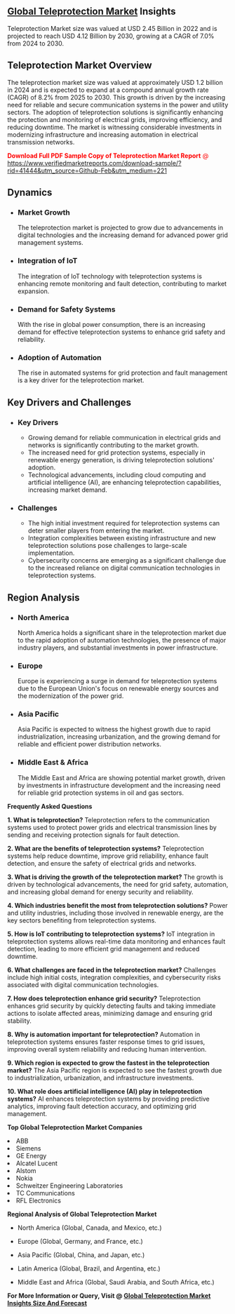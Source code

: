 <h2><a href="https://www.verifiedmarketreports.com/download-sample/?rid=41444&amp;utm_source=Github&amp;utm_medium=221" target="_blank">Global Teleprotection Market</a> Insights</h2><p>Teleprotection Market size was valued at USD 2.45 Billion in 2022 and is projected to reach USD 4.12 Billion by 2030, growing at a CAGR of 7.0% from 2024 to 2030.</p><p><h2>Teleprotection Market Overview</h2> <p>The teleprotection market size was valued at approximately USD 1.2 billion in 2024 and is expected to expand at a compound annual growth rate (CAGR) of 8.2% from 2025 to 2030. This growth is driven by the increasing need for reliable and secure communication systems in the power and utility sectors. The adoption of teleprotection solutions is significantly enhancing the protection and monitoring of electrical grids, improving efficiency, and reducing downtime. The market is witnessing considerable investments in modernizing infrastructure and increasing automation in electrical transmission networks.</p> <p><p><span class=""><span style="color: #ff0000;"><strong>Download Full PDF Sample Copy of Teleprotection Market Report</strong> @ </span><a href="https://www.verifiedmarketreports.com/download-sample/?rid=41444&amp;utm_source=Github-Feb&amp;utm_medium=221" target="_blank">https://www.verifiedmarketreports.com/download-sample/?rid=41444&amp;utm_source=Github-Feb&amp;utm_medium=221</a></span></p></p> <h2>Dynamics</h2> <ul> <li><h3>Market Growth</h3> The teleprotection market is projected to grow due to advancements in digital technologies and the increasing demand for advanced power grid management systems.</li> <li><h3>Integration of IoT</h3> The integration of IoT technology with teleprotection systems is enhancing remote monitoring and fault detection, contributing to market expansion.</li> <li><h3>Demand for Safety Systems</h3> With the rise in global power consumption, there is an increasing demand for effective teleprotection systems to enhance grid safety and reliability.</li> <li><h3>Adoption of Automation</h3> The rise in automated systems for grid protection and fault management is a key driver for the teleprotection market.</li> </ul> <h2>Key Drivers and Challenges</h2> <ul> <li><h3>Key Drivers</h3> <ul> <li>Growing demand for reliable communication in electrical grids and networks is significantly contributing to the market growth.</li> <li>The increased need for grid protection systems, especially in renewable energy generation, is driving teleprotection solutions' adoption.</li> <li>Technological advancements, including cloud computing and artificial intelligence (AI), are enhancing teleprotection capabilities, increasing market demand.</li> </ul> </li> <li><h3>Challenges</h3> <ul> <li>The high initial investment required for teleprotection systems can deter smaller players from entering the market.</li> <li>Integration complexities between existing infrastructure and new teleprotection solutions pose challenges to large-scale implementation.</li> <li>Cybersecurity concerns are emerging as a significant challenge due to the increased reliance on digital communication technologies in teleprotection systems.</li> </ul> </li> </ul> <h2>Region Analysis</h2> <ul> <li><h3>North America</h3> North America holds a significant share in the teleprotection market due to the rapid adoption of automation technologies, the presence of major industry players, and substantial investments in power infrastructure.</li> <li><h3>Europe</h3> Europe is experiencing a surge in demand for teleprotection systems due to the European Union's focus on renewable energy sources and the modernization of the power grid.</li> <li><h3>Asia Pacific</h3> Asia Pacific is expected to witness the highest growth due to rapid industrialization, increasing urbanization, and the growing demand for reliable and efficient power distribution networks.</li> <li><h3>Middle East & Africa</h3> The Middle East and Africa are showing potential market growth, driven by investments in infrastructure development and the increasing need for reliable grid protection systems in oil and gas sectors.</li> </ul> <p><b>Frequently Asked Questions</b></p> <p><b>1. What is teleprotection?</b> Teleprotection refers to the communication systems used to protect power grids and electrical transmission lines by sending and receiving protection signals for fault detection.</p> <p><b>2. What are the benefits of teleprotection systems?</b> Teleprotection systems help reduce downtime, improve grid reliability, enhance fault detection, and ensure the safety of electrical grids and networks.</p> <p><b>3. What is driving the growth of the teleprotection market?</b> The growth is driven by technological advancements, the need for grid safety, automation, and increasing global demand for energy security and reliability.</p> <p><b>4. Which industries benefit the most from teleprotection solutions?</b> Power and utility industries, including those involved in renewable energy, are the key sectors benefiting from teleprotection systems.</p> <p><b>5. How is IoT contributing to teleprotection systems?</b> IoT integration in teleprotection systems allows real-time data monitoring and enhances fault detection, leading to more efficient grid management and reduced downtime.</p> <p><b>6. What challenges are faced in the teleprotection market?</b> Challenges include high initial costs, integration complexities, and cybersecurity risks associated with digital communication technologies.</p> <p><b>7. How does teleprotection enhance grid security?</b> Teleprotection enhances grid security by quickly detecting faults and taking immediate actions to isolate affected areas, minimizing damage and ensuring grid stability.</p> <p><b>8. Why is automation important for teleprotection?</b> Automation in teleprotection systems ensures faster response times to grid issues, improving overall system reliability and reducing human intervention.</p> <p><b>9. Which region is expected to grow the fastest in the teleprotection market?</b> The Asia Pacific region is expected to see the fastest growth due to industrialization, urbanization, and infrastructure investments.</p> <p><b>10. What role does artificial intelligence (AI) play in teleprotection systems?</b> AI enhances teleprotection systems by providing predictive analytics, improving fault detection accuracy, and optimizing grid management.</p> </p><p><strong>Top Global Teleprotection Market Companies</strong></p><div data-test-id=""><p><li>ABB</li><li> Siemens</li><li> GE Energy</li><li> Alcatel Lucent</li><li> Alstom</li><li> Nokia</li><li> Schweitzer Engineering Laboratories</li><li> TC Communications</li><li> RFL Electronics</li></p><div><strong>Regional Analysis of&nbsp;Global Teleprotection Market</strong></div><ul><li dir="ltr"><p dir="ltr">North America&nbsp;(Global, Canada, and Mexico, etc.)</p></li><li dir="ltr"><p dir="ltr">Europe (Global, Germany, and France, etc.)</p></li><li dir="ltr"><p dir="ltr">Asia Pacific&nbsp;(Global, China, and Japan, etc.)</p></li><li dir="ltr"><p dir="ltr">Latin America&nbsp;(Global, Brazil, and Argentina, etc.)</p></li><li dir="ltr">Middle East and Africa&nbsp;(Global, Saudi Arabia, and South Africa, etc.)</li></ul><p><strong>For More Information or Query, Visit @&nbsp;</strong><strong><a href="https://www.verifiedmarketreports.com/product/global-teleprotection-market-2019-by-manufacturers-regions-type-and-application-forecast-to-2024/?utm_source=Github&amp;utm_medium=221" target="_blank">Global Teleprotection Market Insights Size And Forecast</a></strong></p></div>
